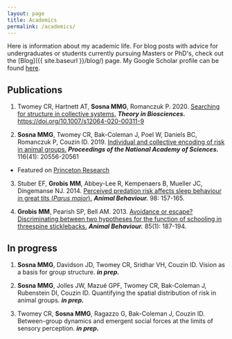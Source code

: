 ```yaml
---
layout: page
title: Academics
permalink: /academics/
---
```


Here is information about my academic life. For blog posts with advice for undergraduates or students currently pursuing Masters or PhD's, check out the [Blog]({{ site.baseurl }}/blog/) page. My Google Scholar profile can be found [here](https://scholar.google.com/citations?user=osyIJMYAAAAJ&hl).

## Publications
1. Twomey CR, Hartnett AT, **Sosna MMG**, Romanczuk P. 2020. [Searching for structure in collective systems.](https://link.springer.com/content/pdf/10.1007/s12064-020-00311-9.pdf) _**Theory in Biosciences.**_ https://doi.org/10.1007/s12064-020-00311-9

2. **Sosna MMG**, Twomey CR, Bak-Coleman J, Poel W, Daniels BC, Romanczuk P, Couzin ID. 2019. [Individual and collective encoding of risk in animal groups.](https://www.pnas.org/content/pnas/early/2019/09/17/1905585116.full.pdf) _**Proceedings of the National Academy of Sciences.**_ 116(41): 20556-20561
 - Featured on [Princeton Research](https://research.princeton.edu/news/get-moving-mystery-animal-group-behavior)

3. Stuber EF, **Grobis MM**, Abbey-Lee R, Kempenaers B, Mueller JC, Dingemanse NJ. 2014. [Perceived predation risk affects sleep behaviour in great tits (*Parus major*).](http://www.sciencedirect.com/science/article/pii/S0003347214003881) _**Animal Behaviour.**_ 98: 157-165.

4. **Grobis MM**, Pearish SP, Bell AM. 2013. [Avoidance or escape? Discriminating between two hypotheses for the function of schooling in threespine sticklebacks.](https://www.sciencedirect.com/science/article/pii/S000334721200485X) _**Animal Behaviour.**_ 85(1): 187-194.

## In progress
1. **Sosna MMG**, Davidson JD, Twomey CR, Sridhar VH, Couzin ID. Vision as a basis for group structure. _**in prep.**_

2. **Sosna MMG**, Jolles JW, Mazué GPF, Twomey CR, Bak-Coleman J, Rubenstein DI, Couzin ID. Quantifying the spatial distribution of risk in animal groups. _**in prep.**_

3. Twomey CR, **Sosna MMG**, Ragazzo G, Bak-Coleman J, Couzin ID. Between-group dynamics and emergent social forces at the limits of sensory perception. _**in prep.**_
